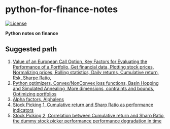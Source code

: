 # python-for-finance-notes

[![License](http://img.shields.io/:license-mit-blue.svg?style=flat)](http://badges.mit-license.org)

__Python notes on finance__

## Suggested path 

1. [Value of an European Call Option, Key Factors for Evaluating the Performance of a Portfolio, Get financial data, Plotting stock prices, Normalizing prices, Rolling statistics, Daily returns, Cumulative return, Rsk, Sharpe Ratio, ](https://github.com/gtesei/python-for-finance-notes/blob/master/1__Warmup.ipynb)
2. [Python optimizers, Convex/NonConvex loss functions, Basin Hopping and Simulated Annealing, More dimensions, contraints and bounds, Optimizing portfolios](https://github.com/gtesei/python-for-finance-notes/blob/master/2__Optimizing_Portfolios.ipynb)
3. [Alpha factors, Alphalens](https://github.com/gtesei/python-for-finance-notes/blob/master/3__Alpha_Factors.ipynb)
4. [Stock Picking 1, Cumulative return and Sharp Ratio as performance indicators ](https://github.com/gtesei/python-for-finance-notes/blob/master/4_1__Stock_Picking_Understand_the_Past.ipynb)
5. [Stock Picking 2, Correlation between Cumulative return and Sharp Ratio, the dummy stock picker performance performance  degradation in time](https://github.com/gtesei/python-for-finance-notes/blob/master/3__Alpha_Factors.ipynb)


